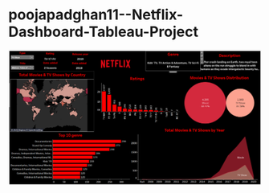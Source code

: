 # poojapadghan11--Netflix-Dashboard-Tableau-Project
![image_alt](https://github.com/poojapadghan11/poojapadghan11--Netflix-Dashboard-Tableau-Project/blob/0d17805f58d2960499aabfd8e2338279314b01d1/Netflix_Dasboard_Tableau.png)

